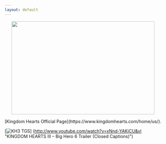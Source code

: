 ```yaml
---
layout: default
---
```


<p align="center">
  <img width="460" height="300" src="https://vignette.wikia.nocookie.net/disney/images/f/f5/Kingdom_Hearts_III_Logo.png/revision/latest/scale-to-width-down/516?cb=20130625151326"> </p>

<p align="center"> [Kingdom Hearts Official Page](https://www.kingdomhearts.com/home/us/).

[![KH3 TGS](http://img.youtube.com/vi/xNnd-YAKjCU&vl/0.jpg)]
(http://www.youtube.com/watch?v=xNnd-YAKjCU&vl "KINGDOM HEARTS III – Big Hero 6 Trailer (Closed Captions)")

